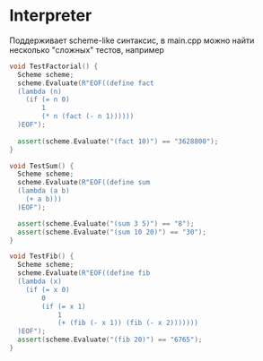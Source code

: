 # Interpreter

Поддерживает scheme-like синтаксис, в main.cpp можно найти несколько "сложных" тестов, например 

```cpp
void TestFactorial() {
  Scheme scheme;
  scheme.Evaluate(R"EOF((define fact
  (lambda (n)
    (if (= n 0)
        1
        (* n (fact (- n 1))))))
  )EOF");
  
  assert(scheme.Evaluate("(fact 10)") == "3628800");
}
```

```cpp
void TestSum() {
  Scheme scheme;
  scheme.Evaluate(R"EOF((define sum
  (lambda (a b)
    (+ a b)))
  )EOF");

  assert(scheme.Evaluate("(sum 3 5)") == "8");
  assert(scheme.Evaluate("(sum 10 20)") == "30");
}
```

```cpp
void TestFib() {
  Scheme scheme;
  scheme.Evaluate(R"EOF((define fib
  (lambda (x)
    (if (= x 0)
        0
        (if (= x 1)
            1
            (+ (fib (- x 1)) (fib (- x 2)))))))
  )EOF");
  assert(scheme.Evaluate("(fib 20)") == "6765");
}
```